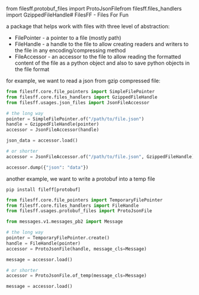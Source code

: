 from filesff.protobuf_files import ProtoJsonFilefrom filesff.files_handlers import GzippedFileHandle# FilesFF - Files For Fun

a package that helps work with files with three level of abstraction:
* FilePointer - a pointer to a file (mostly path)
* FileHandle - a handle to the file to allow creating readers and writers to the
file in any encoding/compressing method
* FileAccessor - an accessor to the file to allow reading the formatted content
of the file as a python object and also to save python objects in the file format

for example, we want to read a json from gzip compressed file:

```python
from filesff.core.file_pointers import SimpleFilePointer
from filesff.core.files_handlers import GzippedFileHandle
from filesff.usages.json_files import JsonFileAccessor

# the long way
pointer = SimpleFilePointer.of("/path/to/file.json")
handle = GzippedFileHandle(pointer)
accessor = JsonFileAccessor(handle)

json_data = accessor.load()

# or shorter
accessor = JsonFileAccessor.of("/path/to/file.json", GzippedFileHandle)

accessor.dump({"json": "data"})
```

another example, we want to write a protobuf into a temp file
```shell
pip install fileff[protobuf]
```

```python
from filesff.core.file_pointers import TemporaryFilePointer
from filesff.core.files_handlers import FileHandle
from filesff.usages.protobuf_files import ProtoJsonFile

from messages.v1.messages_pb2 import Message

# the long way
pointer = TemporaryFilePointer.create()
handle = FileHandle(pointer)
accessor = ProtoJsonFile(handle, message_cls=Message)

message = accessor.load()

# or shorter
accessor = ProtoJsonFile.of_temp(message_cls=Message)

message = accessor.load()
```
